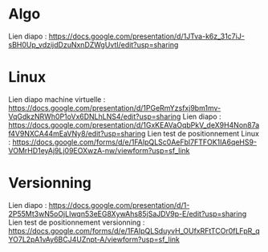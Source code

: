 # Algo
Lien diapo : https://docs.google.com/presentation/d/1JTva-k6z_31c7iJ-sBH0Up_vdzijdDzuNxnDZWgUvtI/edit?usp=sharing

# Linux
Lien diapo machine virtuelle : https://docs.google.com/presentation/d/1PGeRmYzsfxj9bm1mv-VqGdkzNRWh0P1oVx6DNLhLNS4/edit?usp=sharing
Lien diapo : https://docs.google.com/presentation/d/1GxKEAVaOqbPkV_deX9H4Non87af4V9NXCA44mEaVNy8/edit?usp=sharing
Lien test de positionnement Linux : https://docs.google.com/forms/d/e/1FAIpQLSc0AeFbl7FTFOK1IA6qeHS9-VOMrHD1eyAj9Lj09EOXwzA-nw/viewform?usp=sf_link

# Versionning
Lien diapo : https://docs.google.com/presentation/d/1-2P55Mt3wN5oOjLIwqn53eEG8XywAhs85jSaJDV9p-E/edit?usp=sharing
Lien test de positionnement versionning : https://docs.google.com/forms/d/e/1FAIpQLSduyvH_OUfxRFtTCOr0fLFpR_qYO7L2pA1vAy6BCJ4UZnpt-A/viewform?usp=sf_link
